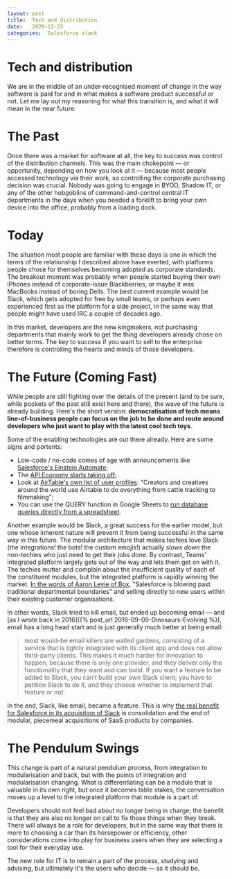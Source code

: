 ```yaml
---
layout: post
title:  Tech and distribution 
date:   2020-12-23 
categories:  Salesforce slack 
---
```


# Tech and distribution


We are in the middle of an under-recognised moment of change in the way software is paid for and in what makes a software product successful or not. Let me lay out my reasoning for what this transition is, and what it will mean in the near future.

# The Past

Once there was a market for software at all, the key to success was control of the distribution channels. This was the main chokepoint — or opportunity, depending on how you look at it — because most people accessed technology via their work, so controlling the corporate purchasing decision was crucial. Nobody was going to engage in BYOD, Shadow IT, or any of the other hobgoblins of command-and-control central IT departments in the days when you needed a forklift to bring your own device into the office, probably from a loading dock.

# Today

The situation most people are familiar with these days is one in which the terms of the relationship I described above have everted, with platforms people chose for themselves becoming adopted as corporate standards. The breakout moment was probably when people started buying their own iPhones instead of corporate-issue Blackberries, or maybe it was MacBooks instead of boring Dells. The best current example would be Slack, which gets adopted for free by small teams, or perhaps even experienced first as the platform for a side project, in the same way that people might have used IRC a couple of decades ago.

In this market, developers are the new kingmakers, not purchasing departments that mainly work to get the thing developers already chose on better terms. The key to success if you want to sell to the enterprise therefore is controlling the hearts and minds of those developers.

# The Future (Coming Fast)

While people are still fighting over the details of the present (and to be sure, while pockets of the past still exist here and there), the wave of the future is already building. Here's the short version: **democratisation of tech means line-of-business people can focus on the job to be done and route around developers who just want to play with the latest cool tech toys**.

Some of the enabling technologies are out there already. Here are some signs and portents:

- Low-code / no-code comes of age with announcements like [Salesforce's Einstein Automate](https://siliconangle.com/2020/12/02/salesforce-expands-low-code-capabilities-einstein-automate/);
- The [API Economy starts taking off](https://venturebeat.com/2020/06/23/nylas-nabs-25-million-as-the-api-economy-explodes/);
- Look at [AirTable's own list of user profiles](https://airtable.com/about): "Creators and creatives around the world use Airtable to do everything from cattle tracking to filmmaking";
- You can use the QUERY function in Google Sheets to [run database queries directly from a spreadsheet](https://support.google.com/docs/answer/3093343?hl=en).

Another example would be Slack, a great success for the earlier model, but one whose inherent nature will prevent it from being successful in the same way in this future. The modular architecture that makes techies love Slack (the integrations! the bots! the custom emojis!) actually *slows down* the non-techies who just need to get their jobs done. By contrast, Teams' integrated platform largely gets out of the way and lets them get on with it. The techies mutter and complain about the insufficient quality of each of the constituent modules, but the integrated platform is rapidly winning the market. [In the words of Aaron Levie of Box](https://blog.box.com/salesforce-slack-and-future-work), "Salesforce is blowing past traditional departmental boundaries" and selling directly to new users within their existing customer organisations.

In other words, Slack tried to kill email, but ended up becoming email — and [as I wrote back in 2016]({% post_url 2016-09-09-Dinosaurs-Evolving %}), email has a long head start and is just generally much better at being email:

> most would-be email killers are walled gardens, consisting of a service that is tightly integrated with its client app and does not allow third-party clients. This makes it much harder for innovation to happen, because there is only one provider, and they deliver only the functionality that they want and can build. If you want a feature to be added to Slack, you can’t build your own Slack client; you have to petition Slack to do it, and they choose whether to implement that feature or not.

In the end, Slack, like email, became a feature. This is why [the real benefit for Salesforce in its acquisition of Slack](https://www.platformonomics.com/2020/12/slackforce-and-the-beginning-of-the-end-of-saas-sprawl/) is consolidation and the end of modular, piecemeal acquisitions of SaaS products by companies.

# The Pendulum Swings

This change is part of a natural pendulum process, from integration to modularisation and back, but with the points of integration and modularisation changing. What is differentiating can be a module that is valuable in its own right, but once it becomes table stakes, the conversation moves up a level to the integrated platform that module is a part of.

Developers should not feel bad about no longer being in charge; the benefit is that they are also no longer on call to fix those things when they break. There will always be a role for developers, but in the same way that there is more to choosing a car than its horsepower or efficiency, other considerations come into play for business users when they are selecting a tool for their everyday use.

The new role for IT is to remain a part of the process, studying and advising, but ultimately it's the users who decide — as it should be.


